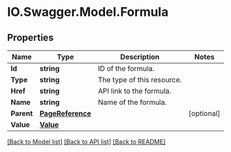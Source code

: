 # IO.Swagger.Model.Formula
## Properties

Name | Type | Description | Notes
------------ | ------------- | ------------- | -------------
**Id** | **string** | ID of the formula. | 
**Type** | **string** | The type of this resource. | 
**Href** | **string** | API link to the formula. | 
**Name** | **string** | Name of the formula. | 
**Parent** | [**PageReference**](PageReference.md) |  | [optional] 
**Value** | [**Value**](Value.md) |  | 

[[Back to Model list]](../README.md#documentation-for-models) [[Back to API list]](../README.md#documentation-for-api-endpoints) [[Back to README]](../README.md)

